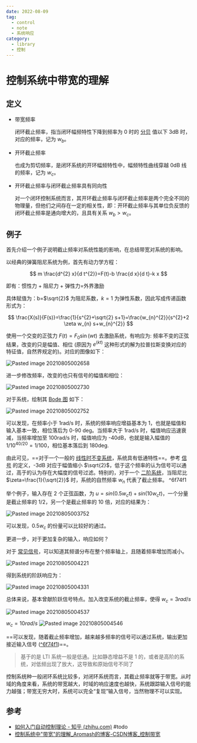 ```yaml
---
date: 2022-08-09
tag:
  - control
  - note
  - 系统响应
category:
  - library
  - 控制
---
```



# 控制系统中带宽的理解


## 定义

- 带宽频率

	闭环截止频率，指当闭环幅频特性下降到频率为 0 时的 [分贝](./分贝.md) 值以下 3dB 时，对应的频率，记为 $w_b$。

- 开环截止频率

	也成为剪切频率，是闭环系统的开环幅频特性中，幅频特性曲线穿越 0dB 线的频率，记为 $w_c$。

- 开环截止频率与闭环截止频率具有同向性

	对一个闭环控制系统而言，其开环截止频率与闭环截止频率是两个完全不同的物理量，但他们之间存在一定的相关性，即：开环截止频率与其单位负反馈的闭环截止频率是通向增大的，且具有关系 $w_b>w_c$。

## 例子

首先介绍一个例子说明截止频率对系统性能的影响，在总结带宽对系统的影响。

以经典的弹簧阻尼系统为例，首先有动力学方程：

$$
m \frac{d^{2} x}{d t^{2}}=F(t)-b \frac{d x}{d t}-k x
$$


即有：惯性力 + 阻尼力 + 弹性力=外界激励

具体赋值为：b=$\sqrt{2}$ 为阻尼系数，$k=1$ 为弹性系数，因此写成传递函数形式为：


$$
\frac{X(s)}{F(s)}=\frac{1}{s^{2}+\sqrt{2} s+1}=\frac{w_{n}^{2}}{s^{2}+2 \zeta w_{n} s+w_{n}^{2}}
$$


使用一个交变的正弦力 $F(t)=F_0\sin \left( wt \right)$ 去激励系统，有响应为: 频率不变的正弦结果，改变的只是幅值、相位 (原因为 $e^(kt)$ 这种形式的解为拉普拉斯变换对应的特征值，自然界规定的)。对应的图像如下：

![Pasted image 20210805002658](./assets/Pasted-image-20210805002658.png)

进一步修改频率，改变的也只有信号的幅值和相位：

![Pasted image 20210805002730](./assets/Pasted-image-20210805002730.png)

对于系统，绘制其 [Bode 图](.//) 如下：

![Pasted image 20210805002752](./assets/Pasted-image-20210805002752.png)

可以发现，在频率小于 1rad/s 时，系统的频率响应增益基本为 1，也就是幅值和输入基本一致，相位落后为 0-90 deg。当频率大于 1rad/s 时，幅值响应迅速衰减，当频率增加至 100rad/s 时，幅值响应为 -40dB，也就是输入幅值的 $1/10^{40/20}=1/100$，相位基本落后到 180deg.

由此可见，==对于一个一般的 [线性时不变系统](.//)，系统具有低通特性==。参考 [信号](./分贝.md#信号) 的定义，-3dB 对应于幅值缩小 $\sqrt{2}$，低于这个频率的认为信号可以通过，高于的认为存在大幅度的信号过滤。特别的，对于一个 [二阶系统](./系统的响应.md#二阶系统)，当阻尼比 $\zeta=\frac{1}{\sqrt{2}}$ 时，系统的自然频率 $w_n$ 代表了截止频率。 ^6f74f1

举个例子，输入存在 2 个正弦函数，为 $u=sin(0.5 w_c t)+sin(10 w_c t)$，一个分量是截止频率的 1/2，另一个是截止频率的 10 倍，对应的结果为：

![Pasted image 20210805003752](./assets/Pasted-image-20210805003752.png)

可以发现，$0.5w_c$ 的份量可以比较好的通过。

更进一步，对于更加复杂的输入，响应如何？

对于 [常见信号](.//)，可以知道其频谱分布在整个频率轴上，且随着频率增加而减小。

![Pasted image 20210805004221](./assets/Pasted-image-20210805004221.png)

得到系统的阶跃响应为：

![Pasted image 20210805004331](./assets/Pasted-image-20210805004331.png)

总体来说，基本曾献阶跃信号特点。加入改变系统的截止频率，使得 $w_c=3rad/s$

![Pasted image 20210805004537](./assets/Pasted-image-20210805004537.png)

$w_c=10rad/s$
![Pasted image 20210805004546](./assets/Pasted-image-20210805004546.png)

==可以发现，随着截止频率增加，越来越多频率的信号可以通过系统，输出更加接近输入信号 ([^6f74f1](./#^6f74f1))==。

> 基于的是 LTI 系统一般是低通。比如静态增益不是 1 的，或者是高阶的系统，对低频出现了放大，这导致和原始信号不同了

控制系统种一般闭环系统比较多，对闭环系统而言，其截止频率就等于带宽。从时域的角度来看，系统的带宽越大，时域的响应速度也越快，系统跟踪输入信号的能力越强；带宽无穷大时，系统可以完全“复现”输入信号，当然物理不可以实现。


## 参考

- [如何入门自动控制理论 - 知乎 (zhihu.com)](https://zhuanlan.zhihu.com/p/42615269) #todo
- [控制系统中"带宽"的理解_Aromash的博客-CSDN博客_控制带宽](https://blog.csdn.net/qq_39554681/article/details/89364178)
